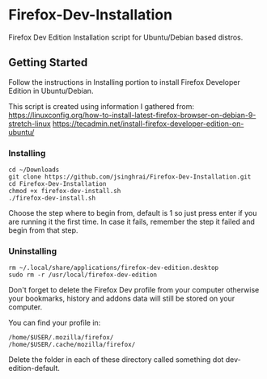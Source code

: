 # Firefox-Dev-Installation
Firefox Dev Edition Installation script for Ubuntu/Debian based distros.

## Getting Started
Follow the instructions in Installing portion to install Firefox Developer Edition in Ubuntu/Debian.

This script is created using information I gathered from: 
https://linuxconfig.org/how-to-install-latest-firefox-browser-on-debian-9-stretch-linux
https://tecadmin.net/install-firefox-developer-edition-on-ubuntu/
 
### Installing
```
cd ~/Downloads
git clone https://github.com/jsinghrai/Firefox-Dev-Installation.git
cd Firefox-Dev-Installation
chmod +x firefox-dev-install.sh
./firefox-dev-install.sh
```
Choose the step where to begin from, default is 1 so just press enter if you are running it the first time.
In case it fails, remember the step it failed and begin from that step.

### Uninstalling
```
rm ~/.local/share/applications/firefox-dev-edition.desktop
sudo rm -r /usr/local/firefox-dev-edition
```

Don't forget to delete the Firefox Dev profile from your computer otherwise your bookmarks, history and addons data will still be stored on your computer.

You can find your profile in:
```
/home/$USER/.mozilla/firefox/
/home/$USER/.cache/mozilla/firefox/
```
Delete the folder in each of these directory called something dot dev-edition-default.
